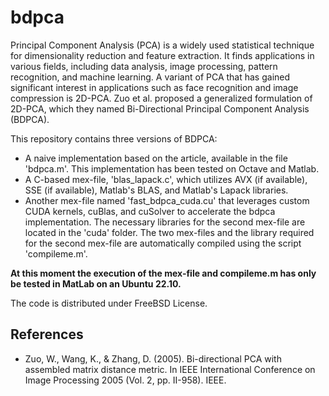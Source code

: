 # bdpca

Principal Component Analysis (PCA) is a widely used statistical technique for dimensionality reduction and feature extraction. It finds applications in various fields, including data analysis, image processing, pattern recognition, and machine learning. A variant of PCA that has gained significant interest in applications such as face recognition and image compression is 2D-PCA. Zuo et al. proposed a generalized formulation of 2D-PCA, which they named Bi-Directional Principal Component Analysis (BDPCA).

This repository contains three versions of BDPCA:

* A naive implementation based on the article, available in the file 'bdpca.m'. This implementation has been tested on Octave and Matlab.
* A C-based mex-file, 'blas_lapack.c', which utilizes AVX (if available), SSE (if available), Matlab's BLAS, and Matlab's Lapack libraries.
* Another mex-file named 'fast_bdpca_cuda.cu' that leverages custom CUDA kernels, cuBlas, and cuSolver to accelerate the bdpca implementation. The necessary libraries for the second mex-file are located in the 'cuda' folder.
The two mex-files and the library required for the second mex-file are automatically compiled using the script 'compileme.m'.

**At this moment the execution of the mex-file and compileme.m has only be tested in MatLab on an Ubuntu 22.10.**

The code is distributed under FreeBSD License.

## References

- Zuo, W., Wang, K., & Zhang, D. (2005). Bi-directional PCA with assembled matrix distance metric. In IEEE International Conference on Image Processing 2005 (Vol. 2, pp. II-958). IEEE.

 
